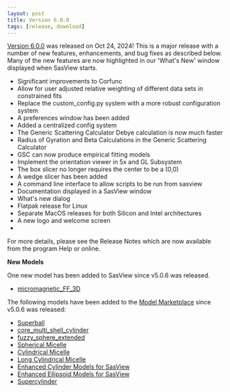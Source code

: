 ```yaml
---
layout: post
title: Version 6.0.0
tags: [release, download]
---
```


[Version 6.0.0](https://github.com/SasView/sasview/releases/tag/v6.0.0) was
released on Oct 24, 2024! This is a major release with a number of new features, enhancements, and bug fixes as described below. Many of the new
features are now highlighted in our 'What's New' window displayed when SasView starts.

* Significant improvements to Corfunc
* Allow for user adjusted relative weighting of different data sets in constrained fits
* Replace the custom_config.py system with a more robust configuration system
* A preferences window has been added
* Added a centralized config system
* The Generic Scattering Calculator Debye calculation is now much faster
* Radius of Gyration and Beta Calculations in the Generic Scattering Calculator
* GSC can now produce empirical fitting models
* Implement the orientation viewer in 5x and GL Subsystem
* The box slicer no longer requires the center to be a (0,0)
* A wedge slicer has been added
* A command line interface to allow scripts to be run from sasview
* Documentation displayed in a SasView window
* What's new dialog
* Flatpak release for Linux
* Separate MacOS releases for both Silicon and Intel architectures
* A new logo and welcome screen
* 
For more details, please see the Release Notes which are now available from the program Help or online.

**New Models**

One new model has been added to SasView since v5.0.6 was released.
* [micromagnetic_FF_3D](https://marketplace.sasview.org/models/140/)

The following models have been added to the [Model Marketplace](https://marketplace.sasview.org/) since v5.0.6 was released:
* [Superball](https://marketplace.sasview.org/models/154/)
* [core_multi_shell_cylinder](https://marketplace.sasview.org/models/155/)
* [fuzzy_sphere_extended](https://marketplace.sasview.org/models/156/)
* [Spherical Micelle](https://marketplace.sasview.org/models/157/)
* [Cylindrical Micelle](https://marketplace.sasview.org/models/158/)
* [Long Cylindrical Micelle](https://marketplace.sasview.org/models/159/)
* [Enhanced Cylinder Models for SasView](https://marketplace.sasview.org/models/161/)
* [Enhanced Ellipsoid Models for SasView](https://marketplace.sasview.org/models/163/)
* [Supercylinder](https://marketplace.sasview.org/models/164/)
